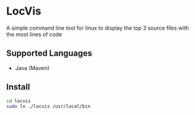# LocVis
A simple command line tool for linux to display the top 3 source files with the most lines of code

## Supported Languages
- Java (Maven)

## Install
```sh
cd locvis
sudo ln ./locvis /usr/local/bin
```
